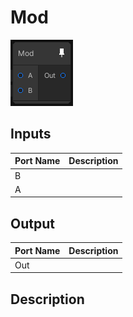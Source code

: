# Mod
![Mixture.VectorModNode](../../images/Mixture.VectorModNode.png)
## Inputs
Port Name | Description
--- | ---
B | 
A | 

## Output
Port Name | Description
--- | ---
Out | 

## Description


